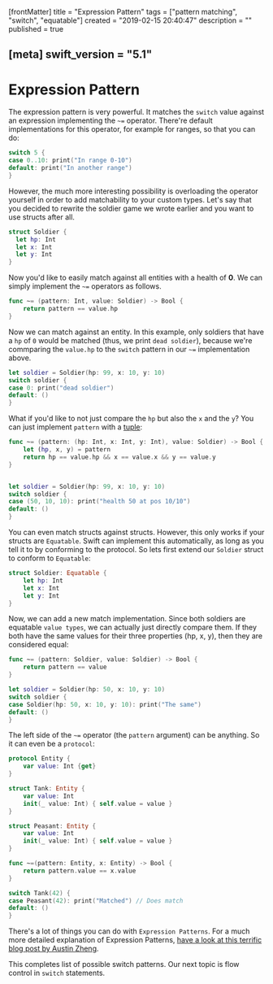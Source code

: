 [frontMatter]
title = "Expression Pattern"
tags = ["pattern matching", "switch", "equatable"]
created = "2019-02-15 20:40:47"
description = ""
published = true

[meta]
swift_version = "5.1"
---

# Expression Pattern

The expression pattern is very powerful. It matches the `switch` value
against an expression implementing the `~=` operator. There\'re default
implementations for this operator, for example for ranges, so that you
can do:

``` Swift
switch 5 {
case 0..10: print("In range 0-10")
default: print("In another range")
}
```

However, the much more interesting possibility is overloading the
operator yourself in order to add matchability to your custom types.
Let\'s say that you decided to rewrite the soldier game we wrote earlier
and you want to use structs after all.

``` Swift
struct Soldier {
  let hp: Int
  let x: Int
  let y: Int
}
```

Now you\'d like to easily match against all entities with a health of
**0**. We can simply implement the `~=` operators as follows.

``` Swift
func ~= (pattern: Int, value: Soldier) -> Bool {
    return pattern == value.hp
}
```

Now we can match against an entity. In this example, only soldiers that
have a `hp` of `0` would be matched (thus, we print `dead soldier`),
because we're commparing the `value.hp` to the `switch` pattern in our
`~=` implementation above.

``` Swift
let soldier = Soldier(hp: 99, x: 10, y: 10)
switch soldier {
case 0: print("dead soldier")
default: ()
}
```

What if you'd like to not just compare the `hp` but also the `x` and the `y`? You
can just implement `pattern` with a [tuple](lnk::tuple):

``` Swift
func ~= (pattern: (hp: Int, x: Int, y: Int), value: Soldier) -> Bool {
    let (hp, x, y) = pattern
    return hp == value.hp && x == value.x && y == value.y
}


let soldier = Soldier(hp: 99, x: 10, y: 10)
switch soldier {
case (50, 10, 10): print("health 50 at pos 10/10")
default: ()
}
```

You can even match structs against structs. However, this only works if your
structs are `Equatable`. Swift can implement this automatically, as long as
you tell it to by conforming to the protocol. So lets first extend our `Soldier`
struct to conform to `Equatable`:

``` Swift
struct Soldier: Equatable {
    let hp: Int
    let x: Int
    let y: Int
}
```

Now, we can add a new match implementation. Since both soldiers are equatable `value types`, we can actually just directly compare them. If they both have the same values for their three properties (hp, x, y), then they are considered equal:

``` Swift
func ~= (pattern: Soldier, value: Soldier) -> Bool {
    return pattern == value
}

let soldier = Soldier(hp: 50, x: 10, y: 10)
switch soldier {
case Soldier(hp: 50, x: 10, y: 10): print("The same")
default: ()
}
```

The left side of the `~=` operator (the `pattern` argument) can be anything. So 
it can even be a `protocol`:

``` Swift
protocol Entity {
    var value: Int {get}
}

struct Tank: Entity {
    var value: Int
    init(_ value: Int) { self.value = value }
}

struct Peasant: Entity {
    var value: Int
    init(_ value: Int) { self.value = value }
}

func ~=(pattern: Entity, x: Entity) -> Bool {
    return pattern.value == x.value
}

switch Tank(42) {
case Peasant(42): print("Matched") // Does match
default: ()
}
```

There\'s a lot of things you can do with `Expression Patterns`. For a
much more detailed explanation of Expression Patterns, [have a look at
this terrific blog post by Austin
Zheng](http://austinzheng.com/2014/12/17/custom-pattern-matching/).

This completes list of possible switch patterns. Our next topic is 
flow control in `switch` statements.
